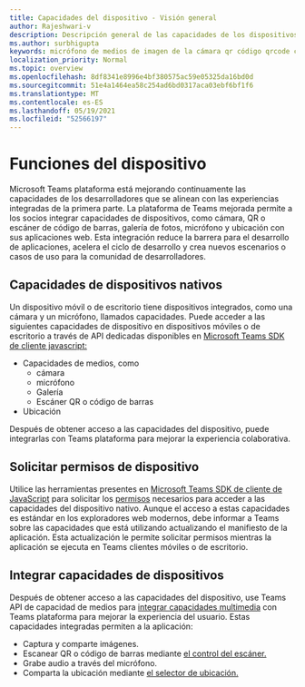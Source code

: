 ```yaml
---
title: Capacidades del dispositivo - Visión general
author: Rajeshwari-v
description: Descripción general de las capacidades de los dispositivos nativos.
ms.author: surbhigupta
keywords: micrófono de medios de imagen de la cámara qr código qrcode código de barras código de barras escanear la ubicación del escáner capacidades permisos de dispositivo nativo
localization_priority: Normal
ms.topic: overview
ms.openlocfilehash: 8df8341e8996e4bf380575ac59e05325da16bd0d
ms.sourcegitcommit: 51e4a1464ea58c254ad6bd0317aca03ebf6bf1f6
ms.translationtype: MT
ms.contentlocale: es-ES
ms.lasthandoff: 05/19/2021
ms.locfileid: "52566197"
---
```

# <a name="device-capabilities"></a>Funciones del dispositivo

Microsoft Teams plataforma está mejorando continuamente las capacidades de los desarrolladores que se alinean con las experiencias integradas de la primera parte. La plataforma de Teams mejorada permite a los socios integrar capacidades de dispositivos, como cámara, QR o escáner de código de barras, galería de fotos, micrófono y ubicación con sus aplicaciones web. Esta integración reduce la barrera para el desarrollo de aplicaciones, acelera el ciclo de desarrollo y crea nuevos escenarios o casos de uso para la comunidad de desarrolladores.

## <a name="native-device-capabilities"></a>Capacidades de dispositivos nativos

Un dispositivo móvil o de escritorio tiene dispositivos integrados, como una cámara y un micrófono, llamados capacidades. Puede acceder a las siguientes capacidades de dispositivo en dispositivos móviles o de escritorio a través de API dedicadas disponibles en [Microsoft Teams SDK de cliente javascript:](/javascript/api/overview/msteams-client?view=msteams-client-js-latest&preserve-view=true)
* Capacidades de medios, como
    * cámara
    * micrófono
    * Galería
    * Escáner QR o código de barras
* Ubicación

Después de obtener acceso a las capacidades del dispositivo, puede integrarlas con Teams plataforma para mejorar la experiencia colaborativa. 

## <a name="request-device-permissions"></a>Solicitar permisos de dispositivo

Utilice las herramientas presentes en [Microsoft Teams SDK de cliente de JavaScript](/javascript/api/overview/msteams-client?view=msteams-client-js-latest&preserve-view=true) para solicitar los [permisos](native-device-permissions.md) necesarios para acceder a las capacidades del dispositivo nativo. Aunque el acceso a estas capacidades es estándar en los exploradores web modernos, debe informar a Teams sobre las capacidades que está utilizando actualizando el manifiesto de la aplicación. Esta actualización le permite solicitar permisos mientras la aplicación se ejecuta en Teams clientes móviles o de escritorio.
 
 ## <a name="integrate-device-capabilities"></a>Integrar capacidades de dispositivos

Después de obtener acceso a las capacidades del dispositivo, use Teams API de capacidad de medios para [integrar capacidades multimedia](mobile-camera-image-permissions.md) con Teams plataforma para mejorar la experiencia del usuario. Estas capacidades integradas permiten a la aplicación:

* Captura y comparte imágenes.
* Escanear QR o código de barras mediante [el control del escáner.](qr-barcode-scanner-capability.md)
* Grabe audio a través del micrófono.
* Comparta la ubicación mediante [el selector de ubicación.](location-capability.md)
